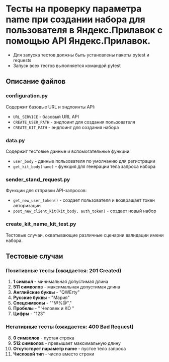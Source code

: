 ﻿# Тесты на проверку параметра name при создании набора для пользователя в Яндекс.Прилавок с помощью API Яндекс.Прилавок.
- Для запуска тестов должны быть установлены пакеты pytest и requests
- Запуск всех тестов выполняется командой pytest

## Описание файлов

### configuration.py
Содержит базовые URL и эндпоинты API:
- `URL_SERVICE` - базовый URL API
- `CREATE_USER_PATH` - эндпоинт для создания пользователя
- `CREATE_KIT_PATH` - эндпоинт для создания набора

### data.py
Содержит тестовые данные и вспомогательные функции:
- `user_body` - данные пользователя по умолчанию для регистрации
- `get_kit_body(name)` - функция для генерации тела запроса набора

### sender_stand_request.py
Функции для отправки API-запросов:
- `get_new_user_token()` - создает пользователя и возвращает токен авторизации
- `post_new_client_kit(kit_body, auth_token)` - создает новый набор

### create_kit_name_kit_test.py
Тестовые случаи, охватывающие различные сценарии валидации имени набора.

## Тестовые случаи

### Позитивные тесты (ожидается: 201 Created)
1. **1 символ** - минимальная допустимая длина
2. **511 символов** - максимальная допустимая длина  
3. **Английские буквы** - "QWErty"
4. **Русские буквы** - "Мария"
5. **Спецсимволы** - "\"№%@\","
6. **Пробелы** - " Человек и КО "
7. **Цифры** - "123"

### Негативные тесты (ожидается: 400 Bad Request)
8. **0 символов** - пустая строка
9. **512 символов** - превышает максимальную длину
10. **Отсутствует параметр name** - пустое тело запроса
11. **Числовой тип** - число вместо строки